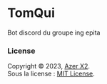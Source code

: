 # TomQui
Bot discord du groupe ing epita

### License

Copyright © 2023, [Azer X2](https://github.com/AzerX2).  
Sous la license : [MIT License](LICENSE).


